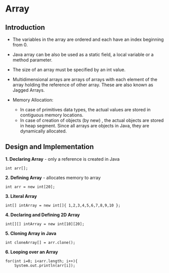 # Array

## Introduction

- The variables in the array are ordered and each have an index beginning from 0. 

- Java array can be also be used as a static field, a local variable or a method parameter. 

- The size of an array must be specified by an int value.

- Multidimensional arrays are arrays of arrays with each element of the array holding the reference of other array. These are also known as Jagged Arrays.

- Memory Allocation:
	- In case of primitives data types, the actual values are stored in contiguous memory locations. 
	- In case of creation of objects (by new) , the actual objects are stored in heap segment. Since all arrays are objects in Java,  they are dynamically allocated. 


## Design and Implementation

**1. Declaring Array** - only a reference is created in Java
```
int arr[];
```

**2. Defining Array** - allocates memory to array
```
int arr = new int[20];
```

**3. Literal Array**
```
int[] intArray = new int[]{ 1,2,3,4,5,6,7,8,9,10 };
```

**4. Declaring and Defining 2D Array**
```
int[][] intArray = new int[10][20];
```

**5. Cloning Array in Java**
```
int cloneArray[] = arr.clone();
```

**6. Looping over an Array**
```
for(int i=0; i<arr.length; i++){
	System.out.println(arr[i]);
```
	
